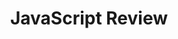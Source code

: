 ---
layout: module
title: "JavaScript Review"
type: lecture
num: 16
draft: 1
start_date: 2025-03-17
slides:
    - title: "JavaScript Review"
      type: slides
      draft: 1
      url: #
readings:
    - type: reading
      citation: Language features
      required: 1
    - type: reading
      citation: DOM manipulation
      required: 1
    - type: reading
      citation: Event handlers
      required: 1
    - type: reading
      citation: Higher-order functions
      required: 1
    - type: reading
      citation: Promises
      required: 1
    - type: reading
      citation: HTTP Requests using JavaScript
      required: 1
    - type: reading
      citation: Passing functions as objects
      required: 1
---